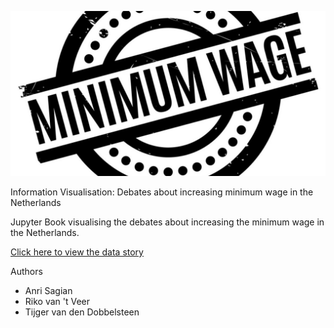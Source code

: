 ![gender pay gap banner](./docs/images/logo.jpg?)


Information Visualisation: Debates about increasing minimum wage in the Netherlands

Jupyter Book visualising the debates about increasing the minimum wage in the Netherlands.

[Click here to view the data story](https://anri4.github.io/Information_Visualization/docs/home.html)


Authors

- Anri Sagian
- Riko van 't Veer
- Tijger van den Dobbelsteen
